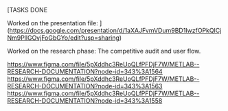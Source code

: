 [TASKS DONE

Worked on the presentation file:
](https://docs.google.com/presentation/d/1aXAJFvmVDum9BD1IwzfOPkQlCjNm9PllGOvjFoGbGYo/edit?usp=sharing)

Worked on the research phase: The competitive audit and user flow.

https://www.figma.com/file/5pXddhc3ReUoQLfPFDjF7W/METLAB--RESEARCH-DOCUMENTATION?node-id=343%3A1564
https://www.figma.com/file/5pXddhc3ReUoQLfPFDjF7W/METLAB--RESEARCH-DOCUMENTATION?node-id=343%3A1563
https://www.figma.com/file/5pXddhc3ReUoQLfPFDjF7W/METLAB--RESEARCH-DOCUMENTATION?node-id=343%3A1558

